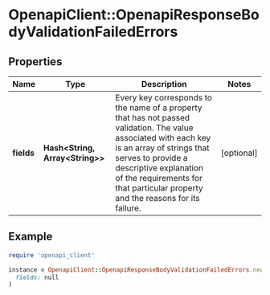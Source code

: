 # OpenapiClient::OpenapiResponseBodyValidationFailedErrors

## Properties

| Name | Type | Description | Notes |
| ---- | ---- | ----------- | ----- |
| **fields** | **Hash&lt;String, Array&lt;String&gt;&gt;** | Every key corresponds to the name of a property that has not passed validation. The value associated with each key is an array of strings that serves to provide a descriptive explanation of the requirements for that particular property and the reasons for its failure. | [optional] |

## Example

```ruby
require 'openapi_client'

instance = OpenapiClient::OpenapiResponseBodyValidationFailedErrors.new(
  fields: null
)
```

